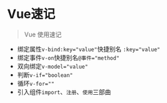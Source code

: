 # Vue速记

> Vue 使用速记

- 绑定属性`v-bind:key="value"`快捷别名 `:key="value"`
- 绑定事件`v-on`快捷别名`@事件="method"`
- 双向绑定`v-model="value"`
- 判断`v-if="boolean"`
- 循环`v-for=""`
- 引入组件`import`、`注册`、`使用`三部曲

